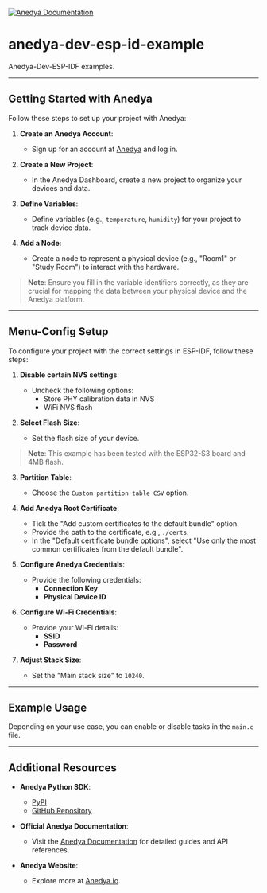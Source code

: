 [![Anedya Documentation](https://img.shields.io/badge/Anedya-Documentation-blue?style=for-the-badge)](https://docs.anedya.io?utm_source=github&utm_medium=link&utm_campaign=github-examples&utm_content=esp32-idf)

# anedya-dev-esp-id-example


Anedya-Dev-ESP-IDF examples.

--- 

## Getting Started with Anedya

Follow these steps to set up your project with Anedya:

1. **Create an Anedya Account**:
   - Sign up for an account at [Anedya](https://anedya.io) and log in.

2. **Create a New Project**:
   - In the Anedya Dashboard, create a new project to organize your devices and data.

3. **Define Variables**:
   - Define variables (e.g., `temperature`, `humidity`) for your project to track device data.

4. **Add a Node**:
   - Create a node to represent a physical device (e.g., "Room1" or "Study Room") to interact with the hardware.

> **Note**: Ensure you fill in the variable identifiers correctly, as they are crucial for mapping the data between your physical device and the Anedya platform.

---

## Menu-Config Setup

To configure your project with the correct settings in ESP-IDF, follow these steps:

1. **Disable certain NVS settings**:
   - Uncheck the following options:
     - Store PHY calibration data in NVS
     - WiFi NVS flash

2. **Select Flash Size**:
   - Set the flash size of your device.

> **Note**: This example has been tested with the ESP32-S3 board and 4MB flash.

3. **Partition Table**:
   - Choose the `Custom partition table CSV` option.

4. **Add Anedya Root Certificate**:
   - Tick the "Add custom certificates to the default bundle" option.
   - Provide the path to the certificate, e.g., `./certs`.
   - In the "Default certificate bundle options", select "Use only the most common certificates from the default bundle".

5. **Configure Anedya Credentials**:
   - Provide the following credentials:
     - **Connection Key**
     - **Physical Device ID**

6. **Configure Wi-Fi Credentials**:
   - Provide your Wi-Fi details:
     - **SSID**
     - **Password**

7. **Adjust Stack Size**:
   - Set the "Main stack size" to `10240`.

---

## Example Usage

Depending on your use case, you can enable or disable tasks in the `main.c` file.

---

## Additional Resources

- **Anedya Python SDK**:
   - [PyPI](https://pypi.org/project/anedya-dev-sdk/)
   - [GitHub Repository](https://github.com/anedyaio/anedya-dev-sdk-python)

- **Official Anedya Documentation**:  
   - Visit the [Anedya Documentation](https://docs.anedya.io) for detailed guides and API references.

- **Anedya Website**:
   - Explore more at [Anedya.io](https://anedya.io/?utm_source=github&utm_medium=link&utm_campaign=github-examples&utm_content=esp32_quectel).
